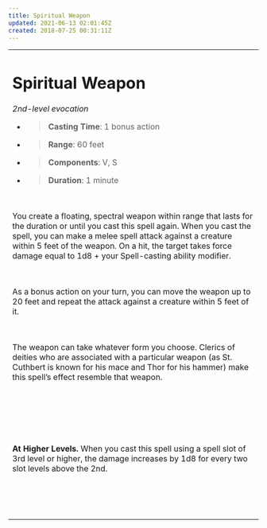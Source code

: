```yaml
---
title: Spiritual Weapon
updated: 2021-06-13 02:01:45Z
created: 2018-07-25 00:31:11Z
---
```


<table><tbody><tr class="odd"><td><h1 id="spiritual-weapon"><strong>Spiritual Weapon</strong></h1><p><em>2nd-level evocation</em></p><ul><li><blockquote><p><strong>Casting Time</strong>: 1 bonus action</p></blockquote></li><li><blockquote><p><strong>Range</strong>: 60 feet</p></blockquote></li><li><blockquote><p><strong>Components</strong>: V, S</p></blockquote></li><li><blockquote><p><strong>Duration</strong>: 1 minute</p></blockquote></li></ul><p> </p><p>You create a floating, spectral weapon within range that lasts for the duration or until you cast this spell again. When you cast the spell, you can make a melee spell attack against a creature within 5 feet of the weapon. On a hit, the target takes force damage equal to 1d8 + your Spell-casting ability modifier.</p><p> </p><p>As a bonus action on your turn, you can move the weapon up to 20 feet and repeat the attack against a creature within 5 feet of it.</p><p> </p><p>The weapon can take whatever form you choose. Clerics of deities who are associated with a particular weapon (as St. Cuthbert is known for his mace and Thor for his hammer) make this spell’s effect resemble that weapon.</p><p> </p><p> </p><p> </p><p><strong>At Higher Levels.</strong> When you cast this spell using a spell slot of 3rd level or higher, the damage increases by 1d8 for every two slot levels above the 2nd.</p><p> </p><p> </p></td></tr></tbody></table>